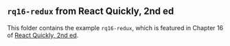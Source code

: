 ## `rq16-redux` from React Quickly, 2nd ed

This folder contains the example `rq16-redux`, which is featured in Chapter 16 of [React Quickly, 2nd ed](https://reactquickly.dev).
